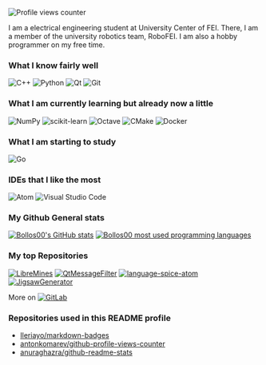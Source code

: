 ![Profile views counter](https://komarev.com/ghpvc/?username=Bollos00&&style=flat-square)  

I am a electrical engineering student at University Center of FEI. There, I am a member of the university robotics team, RoboFEI. I am also a hobby programmer on my free time.

### What I know fairly well

![C++](https://img.shields.io/badge/c++-%2300599C.svg?style=for-the-badge&logo=c%2B%2B&logoColor=white)
![Python](https://img.shields.io/badge/python-3670A0?style=for-the-badge&logo=python&logoColor=ffdd54)
![Qt](https://img.shields.io/badge/Qt-%23217346.svg?style=for-the-badge&logo=Qt&logoColor=white) 
![Git](https://img.shields.io/badge/git-%23F05033.svg?style=for-the-badge&logo=git&logoColor=white)

### What I am currently learning but already now a little

![NumPy](https://img.shields.io/badge/numpy-%23013243.svg?style=for-the-badge&logo=numpy&logoColor=white)
![scikit-learn](https://img.shields.io/badge/scikit--learn-%23F7931E.svg?style=for-the-badge&logo=scikit-learn&logoColor=white) 
![Octave](https://img.shields.io/badge/OCTAVE-darkblue?style=for-the-badge&logo=octave&logoColor=fcd683) 
![CMake](https://img.shields.io/badge/CMake-%23008FBA.svg?style=for-the-badge&logo=cmake&logoColor=white)
![Docker](https://img.shields.io/badge/docker-%230db7ed.svg?style=for-the-badge&logo=docker&logoColor=white)

### What I am starting to study

![Go](https://img.shields.io/badge/go-%2300ADD8.svg?style=for-the-badge&logo=go&logoColor=white)


### IDEs that I like the most

![Atom](https://img.shields.io/badge/Atom-%2366595C.svg?style=for-the-badge&logo=atom&logoColor=white)
![Visual Studio Code](https://img.shields.io/badge/Visual%20Studio%20Code-0078d7.svg?style=for-the-badge&logo=visual-studio-code&logoColor=white)

<!-- theme: title_color=63f995&text_color=ffffff&icon_color=f4fc11&bg_color=0c0877 -->

### My Github General stats

[![Bollos00's GitHub stats](https://github-readme-stats.vercel.app/api?username=Bollos00&show_icons=true&count_private=true&include_all_commits=true&title_color=63f995&text_color=ffffff&icon_color=f4fc11&bg_color=0c0877)](https://github.com/Bollos00)
[![Bollos00 most used programming languages](https://github-readme-stats.vercel.app/api/top-langs/?username=Bollos00&layout=compact&custom_title=Bollos00%20Most%20Used%20Languages&count_private=true&title_color=63f995&text_color=ffffff&icon_color=f4fc11&bg_color=0c0877)](https://github.com/Bollos00)

<!-- [![trophy](https://github-profile-trophy.vercel.app/?username=Bollos00&theme=buddhism)](https://github.com/ryo-ma/github-profile-trophy) -->

### My top Repositories

[![LibreMines](https://github-readme-stats.vercel.app/api/pin/?username=Bollos00&repo=LibreMines&title_color=63f995&text_color=ffffff&icon_color=f4fc11&bg_color=0c0877)](https://github.com/Bollos00/LibreMines)
[![QtMessageFilter](https://github-readme-stats.vercel.app/api/pin/?username=Bollos00&repo=QtMessageFilter&title_color=63f995&text_color=ffffff&icon_color=f4fc11&bg_color=0c0877)](https://github.com/Bollos00/QtMessageFilter)
[![language-spice-atom](https://github-readme-stats.vercel.app/api/pin/?username=Bollos00&repo=language-spice-atom&title_color=63f995&text_color=ffffff&icon_color=f4fc11&bg_color=0c0877)](https://github.com/Bollos00/language-spice-atom)
[![JigsawGenerator](https://github-readme-stats.vercel.app/api/pin/?username=Bollos00&repo=JigsawGenerator&title_color=63f995&text_color=ffffff&icon_color=f4fc11&bg_color=0c0877)](https://github.com/Bollos00/JigsawGenerator)

More on [![GitLab](https://img.shields.io/badge/gitlab-%23181717.svg?style=for-the-badge&logo=gitlab&logoColor=white)](https://gitlab.com/Bollos00)


### Repositories used in this README profile

* [Ileriayo/markdown-badges](https://github.com/Ileriayo/markdown-badges)
* [antonkomarev/github-profile-views-counter](https://github.com/antonkomarev/github-profile-views-counter)
* [anuraghazra/github-readme-stats](https://github.com/anuraghazra/github-readme-stats)
